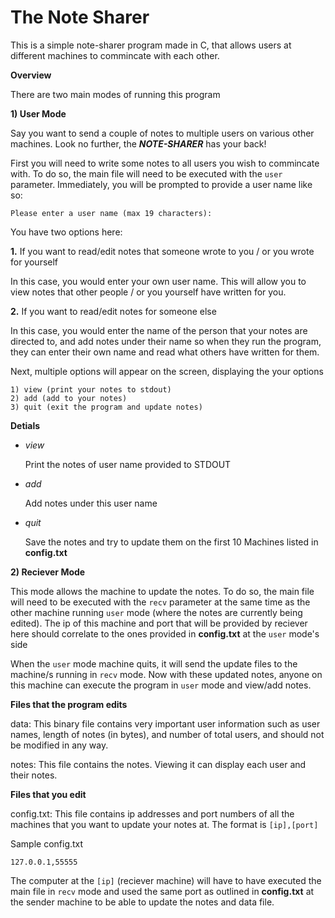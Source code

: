 # The Note Sharer

This is a simple note-sharer program made in C, that allows users at different machines to commincate with each other. 

**Overview**

There are two main modes of running this program

**1) User Mode**

Say you want to send a couple of notes to multiple users on various other machines. Look no further, the   ***NOTE-SHARER***   has your back! 

First you will need to write some notes to all users you wish to commincate with. To do so, the main file will need to be executed with the `user` parameter.
Immediately, you will be prompted to provide a user name like so: 

```
Please enter a user name (max 19 characters):
```
You have two options here: 

**1.** If you want to read/edit notes that someone wrote to you / or you wrote for yourself

  In this case, you would enter your own user name. This will allow you to view notes that other people / or you yourself have written for you.

**2.** If you want to read/edit notes for someone else

  In this case, you would enter the name of the person that your notes are directed to, and add notes under their name so when they run the program, they can       enter their own name and read what others have written for them. 


Next, multiple options will appear on the screen, displaying the your options
```
1) view (print your notes to stdout)
2) add (add to your notes)
3) quit (exit the program and update notes) 
```
**Detials**

- *view*

   Print the notes of user name provided to STDOUT
- *add*

   Add notes under this user name 
- *quit*

   Save the notes and try to update them on the first 10 Machines listed in **config.txt**
   
**2) Reciever Mode**

This mode allows the machine to update the notes. To do so, the main file will need to be executed with the `recv` parameter at the same time as the other machine running `user` mode (where the notes are currently being edited). The ip of this machine and port that will be provided by reciever here should correlate to the ones provided in **config.txt** at the `user` mode's side

When the `user` mode machine quits, it will send the update files to the machine/s running in `recv` mode. Now with these updated notes, anyone on this machine can execute the program in `user` mode and view/add notes. 

**Files that the program edits**

data: This binary file contains very important user information such as user names, length of notes (in bytes), and number of total users, and should not be modified in any way. 

notes: This file contains the notes. Viewing it can display each user and their notes. 

**Files that you edit**

config.txt: This file contains ip addresses and port numbers of all the machines that you want to update your notes at. The format is ```[ip],[port]```

Sample config.txt
```
127.0.0.1,55555
```

The computer at the `[ip]` (reciever machine) will have to have executed the main file in `recv` mode and used the same port as outlined in **config.txt** at the sender machine to be able to update the notes and data file. 


